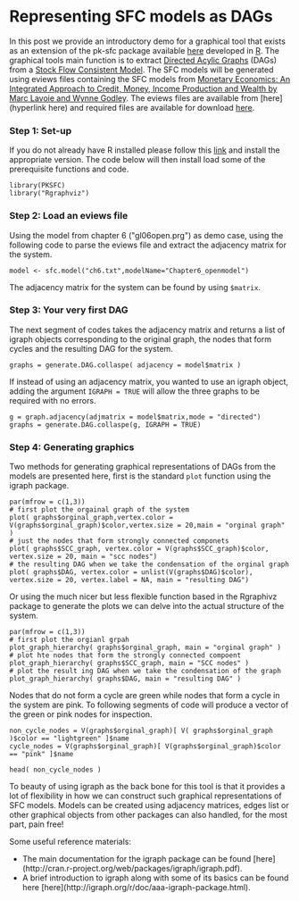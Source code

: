 # Representing SFC models as DAGs

In this post we provide an introductory demo for a graphical tool that exists as an extension of the pk-sfc package available [here](https://github.com/S120/PKSFC) developed in [R](http://www.r-project.org/). The graphical tools main function is to extract [Directed Acylic Graphs](http://en.wikipedia.org/wiki/Directed_acyclic_graph) (DAGs) from a [Stock Flow Consistent Model](http://papers.ssrn.com/sol3/papers.cfm?abstract_id=2492242). The SFC models will be generated using eviews files containing the SFC models from [Monetary Economics: An Integrated Approach to Credit, Money, Income Production and Wealth by Marc Lavoie and Wynne Godley](http://www.amazon.com/Monetary-Economics-Integrated-Approach-Production/dp/0230301843%3FSubscriptionId%3D0PZ7TM66EXQCXFVTMTR2%26tag%3Dstephkinse-20%26linkCode%3Dxm2%26camp%3D2025%26creative%3D165953%26creativeASIN%3D0230301843). The eviews files are available from [here](hyperlink here) and required files are available for download [here](hyperlink_here).

### Step 1: Set-up

If you do not already have R installed please follow this [link](http://cran.r-project.org/) and install the appropriate version. The code below will then install load some of the prerequisite functions and code.
```{r}
library(PKSFC)
library("Rgraphviz")
```

### Step 2: Load an eviews file

Using the model from chapter 6 ("gl06open.prg") as demo case, using the following code to parse the eviews file and extract the adjacency matrix for the system.

````{r, results='hide'}
model <- sfc.model("ch6.txt",modelName="Chapter6_openmodel")
````

The adjacency matrix for the system can be found by using `$matrix`.

### Step 3: Your very first DAG

The next segment of codes takes the adjacency matrix and returns a list of igraph objects corresponding to the original graph, the nodes that form cycles and the resulting DAG for the system.

````{r, results='hide'}
graphs = generate.DAG.collaspe( adjacency = model$matrix )
````

If instead of using an adjacency matrix, you wanted to use an igraph object, adding the argument `IGRAPH = TRUE` will allow the three graphs to be required with no errors.

````{r, eval=FALSE}
g = graph.adjacency(adjmatrix = model$matrix,mode = "directed")
graphs = generate.DAG.collaspe(g, IGRAPH = TRUE)
````

### Step 4: Generating graphics

Two methods for generating graphical representations of DAGs from the models are presented here, first is the standard `plot` function using the igraph package.

````{r}
par(mfrow = c(1,3))
# first plot the orgainal graph of the system
plot( graphs$orginal_graph,vertex.color = V(graphs$orginal_graph)$color,vertex.size = 20,main = "orginal graph" )
# just the nodes that form strongly connected componets
plot( graphs$SCC_graph, vertex.color = V(graphs$SCC_graph)$color, vertex.size = 20, main = "scc nodes")
# the resulting DAG when we take the condensation of the orginal graph
plot( graphs$DAG, vertex.color = unlist(V(graphs$DAG)$color), vertex.size = 20, vertex.label = NA, main = "resulting DAG")

````

Or using the much nicer but less flexible function based in the Rgraphivz package to generate the plots we can delve into the actual structure of the system. 

````{r}
par(mfrow = c(1,3))
# first plot the orgianl grpah
plot_graph_hierarchy( graphs$orginal_graph, main = "orginal graph" )
# plot hte nodes that form the strongly connected compoent
plot_graph_hierarchy( graphs$SCC_graph, main = "SCC nodes" )
# plot the result ing DAG when we take the condensation of the graph
plot_graph_hierarchy( graphs$DAG, main = "resulting DAG" )
````

Nodes that do not form a cycle are green while nodes that form a cycle in the system are pink. To following segments of code will produce a vector of the green or pink nodes for inspection.

````{r}
non_cycle_nodes = V(graphs$orginal_graph)[ V( graphs$orginal_graph )$color == "lightgreen" ]$name
cycle_nodes = V(graphs$orginal_graph)[ V(graphs$orginal_graph)$color == "pink" ]$name

head( non_cycle_nodes )
````

To beauty of using igraph as the back bone for this tool is that it provides a lot of flexibility in how we can construct such graphical representations of SFC models. Models can be created using adjacency matrices, edges list or other graphical objects from other packages can also handled, for the most part, pain free! 

Some useful reference materials:
<ul>
<li> The main documentation for the igraph package can be found [here](http://cran.r-project.org/web/packages/igraph/igraph.pdf).</li>
<li> A brief introduction to igraph along with some of its basics can be found here [here](http://igraph.org/r/doc/aaa-igraph-package.html). </li>
</ul>

